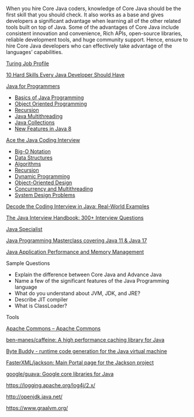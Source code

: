 When you hire Core Java coders, knowledge of Core Java should be the first skill that you should check. It also works as a base and gives developers a significant advantage when learning all of the other related tools built on top of Java. Some of the advantages of Core Java include consistent innovation and convenience, Rich APIs, open-source libraries, reliable development tools, and huge community support. Hence, ensure to hire Core Java developers who can effectively take advantage of the languages’ capabilities.

[Turing Job Profile](https://www.turing.com/hire/core-java-developers)

[10 Hard Skills Every Java Developer Should Have](https://youteam.io/blog/hard-skills-every-java-developer-should-have/)

[Java for Programmers](https://www.educative.io/path/java-for-programmers)
- [Basics of Java Programming](https://www.educative.io/module/basics-java-programming)
- [Object Oriented Programming](https://www.educative.io/module/object-oriented-programming)
- [Recursion](https://www.educative.io/module/g5g3ywCmLqmMJ5YLr/10370001/4830990535491584)
- [Java Multithreading](https://www.educative.io/module/java-multithreading)
- [Java Collections](https://www.educative.io/module/g5g3ywCmLqmMJ5YLr/10370001/5032359797194752)
- [New Features in Java 8](https://www.educative.io/module/lambda-stream-api)

[Ace the Java Coding Interview](https://www.educative.io/path/ace-java-coding-interview)
- [Big-O Notation](https://www.educative.io/module/big-o-notation)
- [Data Structures](https://www.educative.io/module/data-structures-in-java)
- [Algorithms](https://www.educative.io/module/algorithms-in-java)
- [Recursion](https://www.educative.io/module/recursion-in-java)
- [Dynamic Programming](https://www.educative.io/module/dynamic-programming-patterns)
- [Object-Oriented Design](https://www.educative.io/module/oop-design-interview)
- [Concurrency and Multithreading](https://www.educative.io/module/java-multithreading-interview)
- [System Design Problems](https://www.educative.io/module/system-design-java)

[Decode the Coding Interview in Java: Real-World Examples](https://www.educative.io/courses/decode-coding-interview-java)

[The Java Interview Handbook: 300+ Interview Questions](https://www.educative.io/courses/java-interview-handbook)

[Java Specialist](https://github.com/dbremont/jvtudes/blob/main/JavaSpecialist.md)

[Java Programming Masterclass covering Java 11 & Java 17](https://www.udemy.com/course/java-the-complete-java-developer-course/)

[Java Application Performance and Memory Management](https://www.udemy.com/course/java-application-performance-and-memory-management/)


Sample Questions

- Explain the difference between Core Java and Advance Java
- Name a few of the significant features of the Java Programming language
- What do you understand about JVM, JDK, and JRE?
- Describe JIT compiler
- What is ClassLoader?

Tools

[Apache Commons – Apache Commons](https://commons.apache.org/)

[ben-manes/caffeine: A high performance caching library for Java](https://github.com/ben-manes/caffeine)

[Byte Buddy - runtime code generation for the Java virtual machine](https://bytebuddy.net/#/)

[FasterXML/jackson: Main Portal page for the Jackson project](https://github.com/FasterXML/jackson)

[google/guava: Google core libraries for Java](https://github.com/google/guava)

https://logging.apache.org/log4j/2.x/

http://openjdk.java.net/

https://www.graalvm.org/
